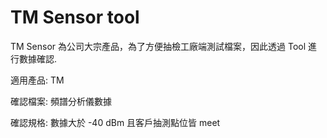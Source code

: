 TM Sensor tool
==========================
TM Sensor 為公司大宗產品，為了方便抽檢工廠端測試檔案，因此透過 Tool 進行數據確認.

適用產品: TM

確認檔案: 頻譜分析儀數據

確認規格: 數據大於 -40 dBm 且客戶抽測點位皆 meet 
